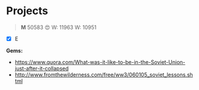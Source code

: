 Projects
========



>**M** 50583 :heart_eyes:
>W: 11963
>W: 10951

- [x] E


**Gems:**

-  https://www.quora.com/What-was-it-like-to-be-in-the-Soviet-Union-just-after-it-collapsed
-  http://www.fromthewilderness.com/free/ww3/060105_soviet_lessons.shtml
